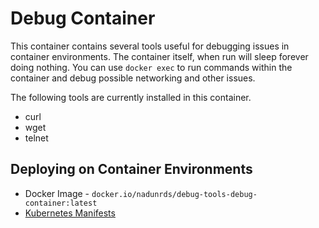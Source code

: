 # Debug Container

This container contains several tools useful for debugging issues in container environments. The container itself, when run will sleep forever doing nothing. You can use `docker exec` to run commands within the container and debug possible networking and other issues.

The following tools are currently installed in this container.

- curl
- wget
- telnet

## Deploying on Container Environments

- Docker Image - `docker.io/nadunrds/debug-tools-debug-container:latest`
- [Kubernetes Manifests](../../kubernetes/debug-container.yaml)
